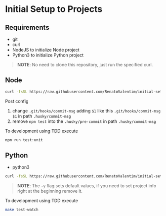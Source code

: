 # Initial Setup to Projects

## Requirements

- git
- curl
- NodeJS to initialize Node project
- Python3 to initialize Python project

> **NOTE**: No need to clone this repository, just run the specified curl.

## Node

```BASH
curl -fsSL https://raw.githubusercontent.com/RenatoValentim/initial-setup-project/main/node-initial-setup-project.sh | bash
```

Post config

1. change `.git/hooks/commit-msg` adding `$1` like this `.git/hooks/commit-msg $1` in path `.husky/commit-msg`
2. remove `npm test` into the `.husky/pre-commit` in path `.husky/commit-msg`

To development using TDD execute

```BASH
npm run test:unit
``` 

## Python

- python3

```BASH
curl -fsSL https://raw.githubusercontent.com/RenatoValentim/initial-setup-project/main/python-initial-setup-project.sh | bash -y
```

> **NOTE**: The `-y` flag sets default values, if you need to set project info right at the beginning remove it.

To development using TDD execute

```BASH
make test-watch
``` 
